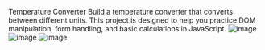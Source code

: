 Temperature Converter
Build a temperature converter that converts between different units.
This project is designed to help you practice DOM manipulation, form handling, and basic calculations in JavaScript.
![image](https://github.com/user-attachments/assets/4ba6e3e1-f856-4a76-bcf8-c616ebc5cad7)
![image](https://github.com/user-attachments/assets/4929ed5f-c0e9-4eb6-ac76-9bda2bb273f6)
![image](https://github.com/user-attachments/assets/7b4f9685-25e5-4a12-a381-68fbdfc81096)
